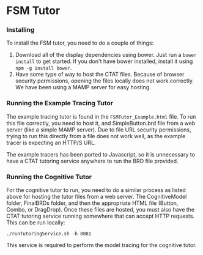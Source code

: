 # FSM Tutor

### Installing

To install the FSM tutor, you need to do a couple of things:
1. Download all of the display dependencies using bower. Just run a `bower install` to get started. If you don't have bower installed, install it using `npm -g install bower`. 
2. Have some type of way to host the CTAT files. Because of browser security permissions, opening the files locally does not work correctly. We have been using a MAMP server for easy hosting.

### Running the Example Tracing Tutor

The example tracing tutor is found in the `FSMTutor_Example.html` file. To run this file correctly, you need to host it, and SimpleButton.brd file from a web server (like a simple MAMP server). Due to file URL security permissions, trying to run this directly from a file does not work well, as the example tracer is expecting an HTTP/S URL. 

The example tracers has been ported to Javascript, so it is unnecessary to have a CTAT tutoring service anywhere to run the BRD file provided. 

### Running the Cognitive Tutor

For the cognitive tutor to run, you need to do a similar process as listed above for hosting the tutor files from a web server. The CognitiveModel folder, FinalBRDs folder, and then the appropriate HTML file (Button, Combo, or DragDrop). Once these files are hosted, you must also have the CTAT tutoring service running somewhere that can accept HTTP requests. This can be run locally: 
```
./runTutoringService.sh -h 8081
```

This service is required to perform the model tracing for the cognitive tutor.